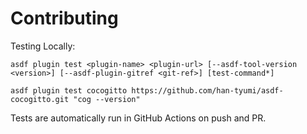 # Contributing

Testing Locally:

```shell
asdf plugin test <plugin-name> <plugin-url> [--asdf-tool-version <version>] [--asdf-plugin-gitref <git-ref>] [test-command*]

asdf plugin test cocogitto https://github.com/han-tyumi/asdf-cocogitto.git "cog --version"
```

Tests are automatically run in GitHub Actions on push and PR.

